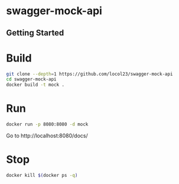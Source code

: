 # swagger-mock-api

## Getting Started

# Build

```bash
git clone --depth=1 https://github.com/locol23/swagger-mock-api
cd swagger-mock-api
docker build -t mock .
```

# Run

```bash
docker run -p 8080:8080 -d mock
```

Go to http://localhost:8080/docs/

# Stop

```bash
docker kill $(docker ps -q)
```
